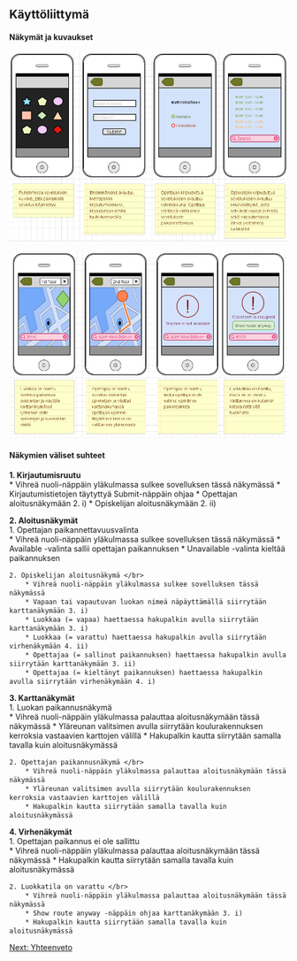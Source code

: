 ## Käyttöliittymä

#### Näkymät ja kuvaukset

![kayttoliittyma](käyttöliittymä_1.png)

![kayttoliittyma](käyttöliittymä_2.png)

#### Näkymien väliset suhteet

**1. Kirjautumisruutu** </br>
	* Vihreä nuoli-näppäin yläkulmassa sulkee sovelluksen tässä näkymässä
	* Kirjautumistietojen täytyttyä Submit-näppäin ohjaa
		* Opettajan aloitusnäkymään 2. i)
		* Opiskelijan aloitusnäkymään 2. ii)

**2. Aloitusnäkymät** </br>
	1. Opettajan paikannettavuusvalinta </br>
		* Vihreä nuoli-näppäin yläkulmassa sulkee sovelluksen tässä näkymässä
		* Available -valinta sallii opettajan paikannuksen
		* Unavailable -valinta kieltää paikannuksen

	2. Opiskelijan aloitusnäkymä </br>
		* Vihreä nuoli-näppäin yläkulmassa sulkee sovelluksen tässä näkymässä 
		* Vapaan tai vapautuvan luokan nimeä näpäyttämällä siirrytään karttanäkymään 3. i)
		* Luokkaa (= vapaa) haettaessa hakupalkin avulla siirrytään karttanäkymään 3. i)
		* Luokkaa (= varattu) haettaessa hakupalkin avulla siirrytään virhenäkymään 4. ii)
		* Opettajaa (= sallinut paikannuksen) haettaessa hakupalkin avulla siirrytään karttanäkymään 3. ii)
		* Opettajaa (= kieltänyt paikannuksen) haettaessa hakupalkin avulla siirrytään virhenäkymään 4. i)

**3. Karttanäkymät** </br>
	1. Luokan paikannusnäkymä </br>
		* Vihreä nuoli-näppäin yläkulmassa palauttaa aloitusnäkymään tässä näkymässä 
		* Yläreunan valitsimen avulla siirrytään koulurakennuksen kerroksia vastaavien karttojen välillä
		* Hakupalkin kautta siirrytään samalla tavalla kuin aloitusnäkymässä

	2. Opettajan paikannusnäkymä </br>
		* Vihreä nuoli-näppäin yläkulmassa palauttaa aloitusnäkymään tässä näkymässä
		* Yläreunan valitsimen avulla siirrytään koulurakennuksen kerroksia vastaavien karttojen välillä
		* Hakupalkin kautta siirrytään samalla tavalla kuin aloitusnäkymässä

**4. Virhenäkymät** </br>
	1. Opettajan paikannus ei ole sallittu </br>
		* Vihreä nuoli-näppäin yläkulmassa palauttaa aloitusnäkymään tässä näkymässä
		* Hakupalkin kautta siirrytään samalla tavalla kuin aloitusnäkymässä

	2. Luokkatila on varattu </br>
		* Vihreä nuoli-näppäin yläkulmassa palauttaa aloitusnäkymään tässä näkymässä
		* Show route anyway -näppäin ohjaa karttanäkymään 3. i)
		* Hakupalkin kautta siirrytään samalla tavalla kuin aloitusnäkymässä

[Next: Yhteenveto](https://github.com/sannakas/ohjelmistotuotanto_2014_rakenne/blob/master/7_yhteenveto.md)
